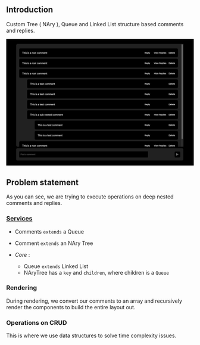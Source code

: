 ## Introduction

Custom Tree ( NAry ), Queue and Linked List structure based comments and replies.

<img src="https://github.com/Gurubalan-GIT/reply-trees/blob/master/public/assets/img.png" />

## Problem statement

As you can see, we are trying to execute operations on deep nested comments and replies.

### [Services](/utils/services)

- Comments `extends` a Queue
- Comment `extends` an NAry Tree

- *Core* :
  - Queue `extends` Linked List
  - NAryTree has a `key` and `children`, where children is a `Queue`

### Rendering

During rendering, we convert our comments to an array and recursively render the components to build the entire layout out.

### Operations on CRUD

This is where we use data structures to solve time complexity issues.
